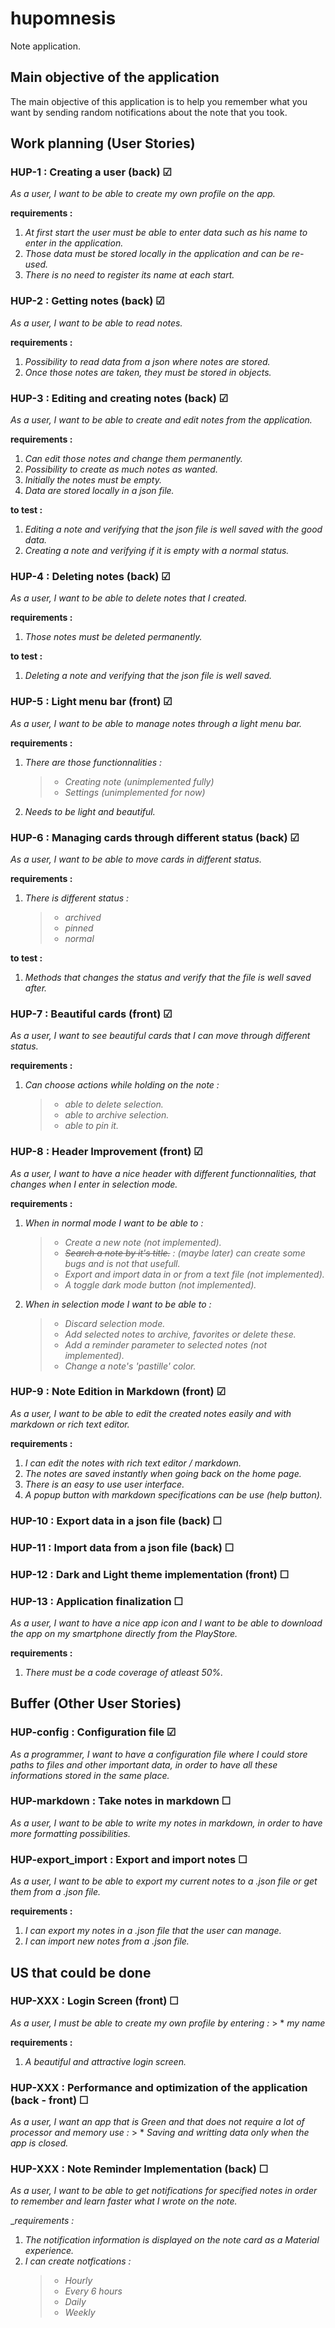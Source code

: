# hupomnesis

Note application.

## Main objective of the application

The main objective of this application is to help you remember what you want by sending random notifications about the note that you took.

## Work planning (User Stories)
### HUP-1 : Creating a user (back) &#9745;
_As a user, I want to be able to create my own profile on the app._

__requirements :__ 
1. _At first start the user must be able to enter data such as his name to enter in the application._
2. _Those data must be stored locally in the application and can be re-used._
3. _There is no need to register its name at each start._

### HUP-2 : Getting notes (back) &#9745;
_As a user, I want to be able to read notes._

__requirements :__ 
1. _Possibility to read data from a json where notes are stored._
2. _Once those notes are taken, they must be stored in objects._

### HUP-3 : Editing and creating notes (back) &#9745;
_As a user, I want to be able to create and edit notes from the application._

__requirements :__
1. _Can edit those notes and change them permanently._
2. _Possibility to create as much notes as wanted._
3. _Initially the notes must be empty._
4. _Data are stored locally in a json file._

__to test :__
1. _Editing a note and verifying that the json file is well saved with the good data._
2. _Creating a note and verifying if it is empty with a normal status._

### HUP-4 : Deleting notes (back) &#9745;
_As a user, I want to be able to delete notes that I created._

__requirements :__
1. _Those notes must be deleted permanently._

__to test :__
1. _Deleting a note and verifying that the json file is well saved._

### HUP-5 : Light menu bar (front) &#9745;
_As a user, I want to be able to manage notes through a light menu bar._

__requirements :__
1. _There are those functionnalities :_
    > * _Creating note (unimplemented fully)_
    > * _Settings (unimplemented for now)_
2. _Needs to be light and beautiful._

### HUP-6 : Managing cards through different status (back) &#9745;
_As a user, I want to be able to move cards in different status._

__requirements :__
1. _There is different status :_
    > * _archived_
    > * _pinned_
    > * _normal_

__to test :__
1. _Methods that changes the status and verify that the file is well saved after._

### HUP-7 : Beautiful cards (front) &#9745;
_As a user, I want to see beautiful cards that I can move through different status._

__requirements :__
1. _Can choose actions while holding on the note :_
    > * _able to delete selection._
    > * _able to archive selection._
    > * _able to pin it._

### HUP-8 : Header Improvement (front) &#9745;
_As a user, I want to have a nice header with different functionnalities, that changes when I enter in selection mode._

__requirements :__
1. _When in normal mode I want to be able to :_
    > * _Create a new note (not implemented)._
    > * _~~Search a note by it's title.~~ : (maybe later) can create some bugs and is not that usefull._
    > * _Export and import data in or from a text file (not implemented)._
    > * _A toggle dark mode button (not implemented)._
2. _When in selection mode I want to be able to :_
    > * _Discard selection mode._
    > * _Add selected notes to archive, favorites or delete these._
    > * _Add a reminder parameter to selected notes (not implemented)._
    > * _Change a note's 'pastille' color._

### HUP-9 : Note Edition in Markdown (front) &#9745;
_As a user, I want to be able to edit the created notes easily and with markdown or rich text editor._

__requirements :__
1. _I can edit the notes with rich text editor / markdown._
2. _The notes are saved instantly when going back on the home page._
3. _There is an easy to use user interface._
4. _A popup button with markdown specifications can be use (help button)._

### HUP-10 : Export data in a json file (back) &#9744;

### HUP-11 : Import data from a json file (back) &#9744;

### HUP-12 : Dark and Light theme implementation (front) &#9744;

### HUP-13 : Application finalization &#9744;
_As a user, I want to have a nice app icon and I want to be able to download the app on my smartphone directly from the PlayStore._

__requirements :__
1. _There must be a code coverage of atleast 50%._

## Buffer (Other User Stories)
### HUP-config : Configuration file &#9745;
_As a programmer, I want to have a configuration file where I could store paths to files and other important data, in order to have all these informations stored in the same place._

### HUP-markdown : Take notes in markdown &#9744;
_As a user, I want to be able to write my notes in markdown, in order to have more formatting possibilities._

### HUP-export_import : Export and import notes &#9744;
_As a user, I want to be able to export my current notes to a .json file or get them from a .json file._

__requirements :__
1. _I can export my notes in a .json file that the user can manage._
1. _I can import new notes from a .json file._

## US that could be done
### HUP-XXX : Login Screen (front) &#9744;
_As a user, I must be able to create my own profile by entering :_
    > * _my name_

__requirements :__
1. _A beautiful and attractive login screen._

### HUP-XXX : Performance and optimization of the application (back - front) &#9744;
_As a user, I want an app that is Green and that does not require a lot of processor and memory use :_
    > * _Saving and writting data only when the app is closed._

### HUP-XXX : Note Reminder Implementation (back) &#9744;
_As a user, I want to be able to get notifications for specified notes in order to remember and learn faster what I wrote on the note._

__requirements :_
1. _The notification information is displayed on the note card as a Material experience._
2. _I can create notfications :_
    > * _Hourly_
    > * _Every 6 hours_
    > * _Daily_
    > * _Weekly_
